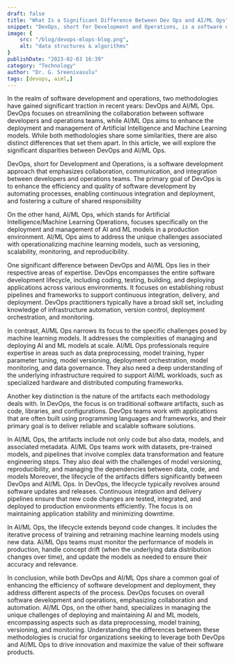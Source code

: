 ```yaml
---
draft: false
title: "What Is a Significant Difference Between Dev Ops and AI/ML Ops"
snippet: "DevOps, short for Development and Operations, is a software development approach that emphasizes collaboration, communication, and integration between developers and operations teams. The primary goal of DevOps is to enhance the efficiency and quality of software development by automating processes, enabling continuous integration and deployment, and fostering a culture of shared responsibility"
image: {
    src: "/blog/devops-mlops-blog.png",
    alt: "data structures & algorithms"
}
publishDate: "2023-02-03 16:39"
category: "Technology"
author: "Dr. G. Sreenivasulu"
tags: [devops, aiml,]
---
```


In the realm of software development and operations, two methodologies have gained significant traction in recent years: DevOps and AI/ML Ops. DevOps focuses on streamlining the collaboration between software developers and operations teams, while AI/ML Ops aims to enhance the deployment and management of Artificial Intelligence and Machine Learning models. While both methodologies share some similarities, there are also distinct differences that set them apart. In this article, we will explore the significant disparities between DevOps and AI/ML Ops.

DevOps, short for Development and Operations, is a software development approach that emphasizes collaboration, communication, and integration between developers and operations teams. The primary goal of DevOps is to enhance the efficiency and quality of software development by automating processes, enabling continuous integration and deployment, and fostering a culture of shared responsibility

On the other hand, AI/ML Ops, which stands for Artificial Intelligence/Machine Learning Operations, focuses specifically on the deployment and management of AI and ML models in a production environment. AI/ML Ops aims to address the unique challenges associated with operationalizing machine learning models, such as versioning, scalability, monitoring, and reproducibility.

One significant difference between DevOps and AI/ML Ops lies in their respective areas of expertise. DevOps encompasses the entire software development lifecycle, including coding, testing, building, and deploying applications across various environments. It focuses on establishing robust pipelines and frameworks to support continuous integration, delivery, and deployment. DevOps practitioners typically have a broad skill set, including knowledge of infrastructure automation, version control, deployment orchestration, and monitoring.

In contrast, AI/ML Ops narrows its focus to the specific challenges posed by machine learning models. It addresses the complexities of managing and deploying AI and ML models at scale. AI/ML Ops professionals require expertise in areas such as data preprocessing, model training, hyper parameter tuning, model versioning, deployment orchestration, model monitoring, and data governance. They also need a deep understanding of the underlying infrastructure required to support AI/ML workloads, such as specialized hardware and distributed computing frameworks.

Another key distinction is the nature of the artifacts each methodology deals with. In DevOps, the focus is on traditional software artifacts, such as code, libraries, and configurations. DevOps teams work with applications that are often built using programming languages and frameworks, and their primary goal is to deliver reliable and scalable software solutions.

In AI/ML Ops, the artifacts include not only code but also data, models, and associated metadata. AI/ML Ops teams work with datasets, pre-trained models, and pipelines that involve complex data transformation and feature engineering steps. They also deal with the challenges of model versioning, reproducibility, and managing the dependencies between data, code, and models Moreover, the lifecycle of the artifacts differs significantly between DevOps and AI/ML Ops. In DevOps, the lifecycle typically revolves around software updates and releases. Continuous integration and delivery pipelines ensure that new code changes are tested, integrated, and deployed to production environments efficiently. The focus is on maintaining application stability and minimizing downtime.

In AI/ML Ops, the lifecycle extends beyond code changes. It includes the iterative process of training and retraining machine learning models using new data. AI/ML Ops teams must monitor the performance of models in production, handle concept drift (when the underlying data distribution changes over time), and update the models as needed to ensure their accuracy and relevance.

In conclusion, while both DevOps and AI/ML Ops share a common goal of enhancing the efficiency of software development and deployment, they address different aspects of the process. DevOps focuses on overall software development and operations, emphasizing collaboration and automation. AI/ML Ops, on the other hand, specializes in managing the unique challenges of deploying and maintaining AI and ML models, encompassing aspects such as data preprocessing, model training, versioning, and monitoring. Understanding the differences between these methodologies is crucial for organizations seeking to leverage both DevOps and AI/ML Ops to drive innovation and maximize the value of their software products.
